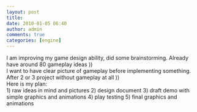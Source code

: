 ```yaml
---
layout: post
title:
date: 2010-01-05 06:40
author: admin
comments: true
categories: [engine]
---
```

I am improving my game design ability, did some brainstorming. Already have around  80 gameplay ideas ))  <br />  I want to have clear picture of gameplay before implementing something.  After 2 or 3 project without gameplay at all ))  <br />  Here is my plan:  <br />  1) raw ideas in mind and pictures  2) design document   3) draft demo with simple graphics and animations  4) play testing   5) final graphics and animations  <br />  <br />  <br />  <br /> <br />
